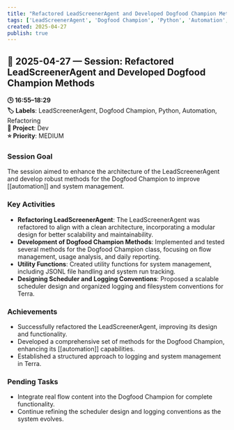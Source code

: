 ```yaml
---
title: "Refactored LeadScreenerAgent and Developed Dogfood Champion Methods"
tags: ['LeadScreenerAgent', 'Dogfood Champion', 'Python', 'Automation', 'Refactoring']
created: 2025-04-27
publish: true
---
```


## 📅 2025-04-27 — Session: Refactored LeadScreenerAgent and Developed Dogfood Champion Methods

**🕒 16:55–18:29**  
**🏷️ Labels**: LeadScreenerAgent, Dogfood Champion, Python, Automation, Refactoring  
**📂 Project**: Dev  
**⭐ Priority**: MEDIUM  


### Session Goal
The session aimed to enhance the architecture of the LeadScreenerAgent and develop robust methods for the Dogfood Champion to improve [[automation]] and system management.

### Key Activities
- **Refactoring LeadScreenerAgent**: The LeadScreenerAgent was refactored to align with a clean architecture, incorporating a modular design for better scalability and maintainability.
- **Development of Dogfood Champion Methods**: Implemented and tested several methods for the Dogfood Champion class, focusing on flow management, usage analysis, and daily reporting.
- **Utility Functions**: Created utility functions for system management, including JSONL file handling and system run tracking.
- **Designing Scheduler and Logging Conventions**: Proposed a scalable scheduler design and organized logging and filesystem conventions for Terra.

### Achievements
- Successfully refactored the LeadScreenerAgent, improving its design and functionality.
- Developed a comprehensive set of methods for the Dogfood Champion, enhancing its [[automation]] capabilities.
- Established a structured approach to logging and system management in Terra.

### Pending Tasks
- Integrate real flow content into the Dogfood Champion for complete functionality.
- Continue refining the scheduler design and logging conventions as the system evolves.
